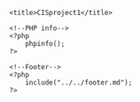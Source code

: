<!DOCTYPE html PUBLIC "-//W3C//DTD XHTML 1.0 Transitional//EN"
"http://www.w3.org/TR/xhtml1/DTD/xhtml1-transitional.dtd">

<html xmlns="http://www.w3.org/1999/xhtml" xml:lang="en" lang="en">
<head>
 
    <title>CISproject1</title>
</head>
<body>
    <!--Menu-->
    <?php
        include("../../ToC.md");
    ?>
    
    <!--PHP info-->
    <?php 
        phpinfo(); 
    ?>
    
    <!--Footer-->
    <?php
        include("../../footer.md");
    ?>
</body>
</html>